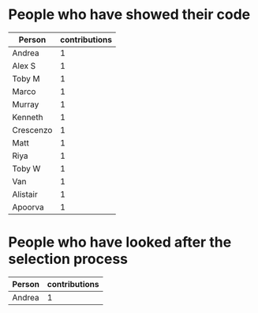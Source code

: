 # People who have showed their code

|Person|contributions|
|---------|----------|
|Andrea   |   1      |
|Alex S   |   1      |
|Toby M   |   1      |
|Marco    |   1      |
|Murray   |   1      |
|Kenneth  |   1      |
|Crescenzo|   1      |
|Matt     |   1      |
|Riya     |   1      |
|Toby W   |   1      |
|Van      |  1       |
|Alistair |  1       |
|Apoorva  |  1       |

# People who have looked after the selection process

| Person | contributions |
|  ----- | ------------- |
| Andrea |        1      |
